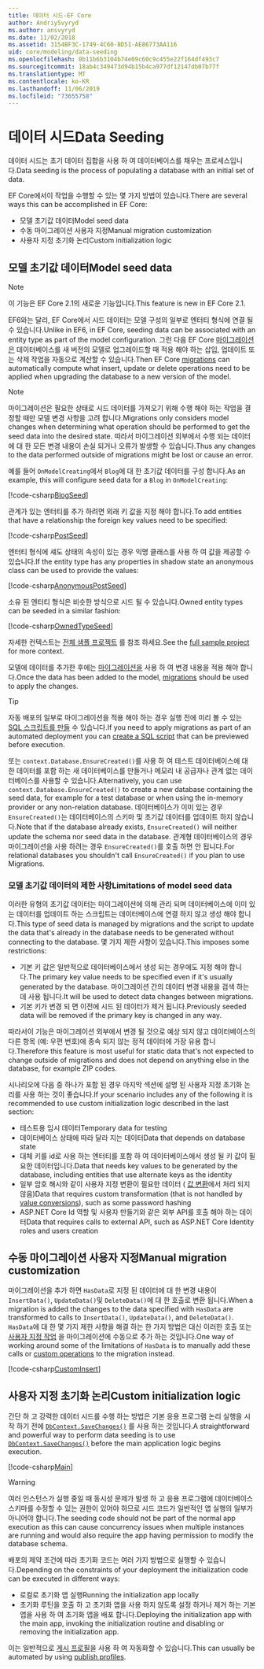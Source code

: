 ```yaml
---
title: 데이터 시드-EF Core
author: AndriySvyryd
ms.author: ansvyryd
ms.date: 11/02/2018
ms.assetid: 3154BF3C-1749-4C60-8D51-AE86773AA116
uid: core/modeling/data-seeding
ms.openlocfilehash: 0b11b6b3104b74e09c60c9c455e22f164df493c7
ms.sourcegitcommit: 18ab4c349473d94b15b4ca977df12147db07b77f
ms.translationtype: MT
ms.contentlocale: ko-KR
ms.lasthandoff: 11/06/2019
ms.locfileid: "73655758"
---
```

# <a name="data-seeding"></a><span data-ttu-id="ae563-102">데이터 시드</span><span class="sxs-lookup"><span data-stu-id="ae563-102">Data Seeding</span></span>

<span data-ttu-id="ae563-103">데이터 시드는 초기 데이터 집합을 사용 하 여 데이터베이스를 채우는 프로세스입니다.</span><span class="sxs-lookup"><span data-stu-id="ae563-103">Data seeding is the process of populating a database with an initial set of data.</span></span>

<span data-ttu-id="ae563-104">EF Core에서이 작업을 수행할 수 있는 몇 가지 방법이 있습니다.</span><span class="sxs-lookup"><span data-stu-id="ae563-104">There are several ways this can be accomplished in EF Core:</span></span>

* <span data-ttu-id="ae563-105">모델 초기값 데이터</span><span class="sxs-lookup"><span data-stu-id="ae563-105">Model seed data</span></span>
* <span data-ttu-id="ae563-106">수동 마이그레이션 사용자 지정</span><span class="sxs-lookup"><span data-stu-id="ae563-106">Manual migration customization</span></span>
* <span data-ttu-id="ae563-107">사용자 지정 초기화 논리</span><span class="sxs-lookup"><span data-stu-id="ae563-107">Custom initialization logic</span></span>

## <a name="model-seed-data"></a><span data-ttu-id="ae563-108">모델 초기값 데이터</span><span class="sxs-lookup"><span data-stu-id="ae563-108">Model seed data</span></span>

> [!NOTE]
> <span data-ttu-id="ae563-109">이 기능은 EF Core 2.1의 새로운 기능입니다.</span><span class="sxs-lookup"><span data-stu-id="ae563-109">This feature is new in EF Core 2.1.</span></span>

<span data-ttu-id="ae563-110">EF6와는 달리, EF Core에서 시드 데이터는 모델 구성의 일부로 엔터티 형식에 연결 될 수 있습니다.</span><span class="sxs-lookup"><span data-stu-id="ae563-110">Unlike in EF6, in EF Core, seeding data can be associated with an entity type as part of the model configuration.</span></span> <span data-ttu-id="ae563-111">그런 다음 EF Core [마이그레이션은](xref:core/managing-schemas/migrations/index) 데이터베이스를 새 버전의 모델로 업그레이드할 때 적용 해야 하는 삽입, 업데이트 또는 삭제 작업을 자동으로 계산할 수 있습니다.</span><span class="sxs-lookup"><span data-stu-id="ae563-111">Then EF Core [migrations](xref:core/managing-schemas/migrations/index) can automatically compute what insert, update or delete operations need to be applied when upgrading the database to a new version of the model.</span></span>

> [!NOTE]
> <span data-ttu-id="ae563-112">마이그레이션은 필요한 상태로 시드 데이터를 가져오기 위해 수행 해야 하는 작업을 결정할 때만 모델 변경 사항을 고려 합니다.</span><span class="sxs-lookup"><span data-stu-id="ae563-112">Migrations only considers model changes when determining what operation should be performed to get the seed data into the desired state.</span></span> <span data-ttu-id="ae563-113">따라서 마이그레이션 외부에서 수행 되는 데이터에 대 한 모든 변경 내용이 손실 되거나 오류가 발생할 수 있습니다.</span><span class="sxs-lookup"><span data-stu-id="ae563-113">Thus any changes to the data performed outside of migrations might be lost or cause an error.</span></span>

<span data-ttu-id="ae563-114">예를 들어 `OnModelCreating`에서 `Blog`에 대 한 초기값 데이터를 구성 합니다.</span><span class="sxs-lookup"><span data-stu-id="ae563-114">As an example, this will configure seed data for a `Blog` in `OnModelCreating`:</span></span>

[!code-csharp[BlogSeed](../../../samples/core/Modeling/DataSeeding/DataSeedingContext.cs?name=BlogSeed)]

<span data-ttu-id="ae563-115">관계가 있는 엔터티를 추가 하려면 외래 키 값을 지정 해야 합니다.</span><span class="sxs-lookup"><span data-stu-id="ae563-115">To add entities that have a relationship the foreign key values need to be specified:</span></span>

[!code-csharp[PostSeed](../../../samples/core/Modeling/DataSeeding/DataSeedingContext.cs?name=PostSeed)]

<span data-ttu-id="ae563-116">엔터티 형식에 섀도 상태의 속성이 있는 경우 익명 클래스를 사용 하 여 값을 제공할 수 있습니다.</span><span class="sxs-lookup"><span data-stu-id="ae563-116">If the entity type has any properties in shadow state an anonymous class can be used to provide the values:</span></span>

[!code-csharp[AnonymousPostSeed](../../../samples/core/Modeling/DataSeeding/DataSeedingContext.cs?name=AnonymousPostSeed)]

<span data-ttu-id="ae563-117">소유 된 엔터티 형식은 비슷한 방식으로 시드 될 수 있습니다.</span><span class="sxs-lookup"><span data-stu-id="ae563-117">Owned entity types can be seeded in a similar fashion:</span></span>

[!code-csharp[OwnedTypeSeed](../../../samples/core/Modeling/DataSeeding/DataSeedingContext.cs?name=OwnedTypeSeed)]

<span data-ttu-id="ae563-118">자세한 컨텍스트는 [전체 샘플 프로젝트](https://github.com/aspnet/EntityFramework.Docs/tree/master/samples/core/Modeling/DataSeeding) 를 참조 하세요.</span><span class="sxs-lookup"><span data-stu-id="ae563-118">See the [full sample project](https://github.com/aspnet/EntityFramework.Docs/tree/master/samples/core/Modeling/DataSeeding) for more context.</span></span>

<span data-ttu-id="ae563-119">모델에 데이터를 추가한 후에는 [마이그레이션을](xref:core/managing-schemas/migrations/index) 사용 하 여 변경 내용을 적용 해야 합니다.</span><span class="sxs-lookup"><span data-stu-id="ae563-119">Once the data has been added to the model, [migrations](xref:core/managing-schemas/migrations/index) should be used to apply the changes.</span></span>

> [!TIP]
> <span data-ttu-id="ae563-120">자동 배포의 일부로 마이그레이션을 적용 해야 하는 경우 실행 전에 미리 볼 수 있는 [SQL 스크립트를 만들](xref:core/managing-schemas/migrations/index#generate-sql-scripts) 수 있습니다.</span><span class="sxs-lookup"><span data-stu-id="ae563-120">If you need to apply migrations as part of an automated deployment you can [create a SQL script](xref:core/managing-schemas/migrations/index#generate-sql-scripts) that can be previewed before execution.</span></span>

<span data-ttu-id="ae563-121">또는 `context.Database.EnsureCreated()`를 사용 하 여 테스트 데이터베이스에 대 한 데이터를 포함 하는 새 데이터베이스를 만들거나 메모리 내 공급자나 관계 없는 데이터베이스를 사용할 수 있습니다.</span><span class="sxs-lookup"><span data-stu-id="ae563-121">Alternatively, you can use `context.Database.EnsureCreated()` to create a new database containing the seed data, for example for a test database or when using the in-memory provider or any non-relation database.</span></span> <span data-ttu-id="ae563-122">데이터베이스가 이미 있는 경우 `EnsureCreated()`는 데이터베이스의 스키마 및 초기값 데이터를 업데이트 하지 않습니다.</span><span class="sxs-lookup"><span data-stu-id="ae563-122">Note that if the database already exists, `EnsureCreated()` will neither update the schema nor seed data in the database.</span></span> <span data-ttu-id="ae563-123">관계형 데이터베이스의 경우 마이그레이션을 사용 하려는 경우 `EnsureCreated()`를 호출 하면 안 됩니다.</span><span class="sxs-lookup"><span data-stu-id="ae563-123">For relational databases you shouldn't call `EnsureCreated()` if you plan to use Migrations.</span></span>

### <a name="limitations-of-model-seed-data"></a><span data-ttu-id="ae563-124">모델 초기값 데이터의 제한 사항</span><span class="sxs-lookup"><span data-stu-id="ae563-124">Limitations of model seed data</span></span>

<span data-ttu-id="ae563-125">이러한 유형의 초기값 데이터는 마이그레이션에 의해 관리 되며 데이터베이스에 이미 있는 데이터를 업데이트 하는 스크립트는 데이터베이스에 연결 하지 않고 생성 해야 합니다.</span><span class="sxs-lookup"><span data-stu-id="ae563-125">This type of seed data is managed by migrations and the script to update the data that's already in the database needs to be generated without connecting to the database.</span></span> <span data-ttu-id="ae563-126">몇 가지 제한 사항이 있습니다.</span><span class="sxs-lookup"><span data-stu-id="ae563-126">This imposes some restrictions:</span></span>

* <span data-ttu-id="ae563-127">기본 키 값은 일반적으로 데이터베이스에서 생성 되는 경우에도 지정 해야 합니다.</span><span class="sxs-lookup"><span data-stu-id="ae563-127">The primary key value needs to be specified even if it's usually generated by the database.</span></span> <span data-ttu-id="ae563-128">마이그레이션 간의 데이터 변경 내용을 검색 하는 데 사용 됩니다.</span><span class="sxs-lookup"><span data-stu-id="ae563-128">It will be used to detect data changes between migrations.</span></span>
* <span data-ttu-id="ae563-129">기본 키가 변경 되 면 이전에 시드 된 데이터가 제거 됩니다.</span><span class="sxs-lookup"><span data-stu-id="ae563-129">Previously seeded data will be removed if the primary key is changed in any way.</span></span>

<span data-ttu-id="ae563-130">따라서이 기능은 마이그레이션 외부에서 변경 될 것으로 예상 되지 않고 데이터베이스의 다른 항목 (예: 우편 번호)에 종속 되지 않는 정적 데이터에 가장 유용 합니다.</span><span class="sxs-lookup"><span data-stu-id="ae563-130">Therefore this feature is most useful for static data that's not expected to change outside of migrations and does not depend on anything else in the database, for example ZIP codes.</span></span>

<span data-ttu-id="ae563-131">시나리오에 다음 중 하나가 포함 된 경우 마지막 섹션에 설명 된 사용자 지정 초기화 논리를 사용 하는 것이 좋습니다.</span><span class="sxs-lookup"><span data-stu-id="ae563-131">If your scenario includes any of the following it is recommended to use custom initialization logic described in the last section:</span></span>

* <span data-ttu-id="ae563-132">테스트용 임시 데이터</span><span class="sxs-lookup"><span data-stu-id="ae563-132">Temporary data for testing</span></span>
* <span data-ttu-id="ae563-133">데이터베이스 상태에 따라 달라 지는 데이터</span><span class="sxs-lookup"><span data-stu-id="ae563-133">Data that depends on database state</span></span>
* <span data-ttu-id="ae563-134">대체 키를 id로 사용 하는 엔터티를 포함 하 여 데이터베이스에서 생성 될 키 값이 필요한 데이터입니다.</span><span class="sxs-lookup"><span data-stu-id="ae563-134">Data that needs key values to be generated by the database, including entities that use alternate keys as the identity</span></span>
* <span data-ttu-id="ae563-135">일부 암호 해시와 같이 사용자 지정 변환이 필요한 데이터 ( [값 변환](xref:core/modeling/value-conversions)에서 처리 되지 않음)</span><span class="sxs-lookup"><span data-stu-id="ae563-135">Data that requires custom transformation (that is not handled by [value conversions](xref:core/modeling/value-conversions)), such as some password hashing</span></span>
* <span data-ttu-id="ae563-136">ASP.NET Core Id 역할 및 사용자 만들기와 같은 외부 API를 호출 해야 하는 데이터</span><span class="sxs-lookup"><span data-stu-id="ae563-136">Data that requires calls to external API, such as ASP.NET Core Identity roles and users creation</span></span>

## <a name="manual-migration-customization"></a><span data-ttu-id="ae563-137">수동 마이그레이션 사용자 지정</span><span class="sxs-lookup"><span data-stu-id="ae563-137">Manual migration customization</span></span>

<span data-ttu-id="ae563-138">마이그레이션을 추가 하면 `HasData`로 지정 된 데이터에 대 한 변경 내용이 `InsertData()`, `UpdateData()`및 `DeleteData()`에 대 한 호출로 변환 됩니다.</span><span class="sxs-lookup"><span data-stu-id="ae563-138">When a migration is added the changes to the data specified with `HasData` are transformed to calls to `InsertData()`, `UpdateData()`, and `DeleteData()`.</span></span> <span data-ttu-id="ae563-139">`HasData`에 대 한 몇 가지 제한 사항을 해결 하는 한 가지 방법은 대신 이러한 호출 또는 [사용자 지정 작업](xref:core/managing-schemas/migrations/operations) 을 마이그레이션에 수동으로 추가 하는 것입니다.</span><span class="sxs-lookup"><span data-stu-id="ae563-139">One way of working around some of the limitations of `HasData` is to manually add these calls or [custom operations](xref:core/managing-schemas/migrations/operations) to the migration instead.</span></span>

[!code-csharp[CustomInsert](../../../samples/core/Modeling/DataSeeding/Migrations/20181102235626_Initial.cs?name=CustomInsert)]

## <a name="custom-initialization-logic"></a><span data-ttu-id="ae563-140">사용자 지정 초기화 논리</span><span class="sxs-lookup"><span data-stu-id="ae563-140">Custom initialization logic</span></span>

<span data-ttu-id="ae563-141">간단 하 고 강력한 데이터 시드를 수행 하는 방법은 기본 응용 프로그램 논리 실행을 시작 하기 전에 [`DbContext.SaveChanges()`](xref:core/saving/index) 를 사용 하는 것입니다.</span><span class="sxs-lookup"><span data-stu-id="ae563-141">A straightforward and powerful way to perform data seeding is to use [`DbContext.SaveChanges()`](xref:core/saving/index) before the main application logic begins execution.</span></span>

[!code-csharp[Main](../../../samples/core/Modeling/DataSeeding/Program.cs?name=CustomSeeding)]

> [!WARNING]
> <span data-ttu-id="ae563-142">여러 인스턴스가 실행 중일 때 동시성 문제가 발생 하 고 응용 프로그램에 데이터베이스 스키마를 수정할 수 있는 권한이 있어야 하므로 시드 코드가 일반적인 앱 실행의 일부가 아니어야 합니다.</span><span class="sxs-lookup"><span data-stu-id="ae563-142">The seeding code should not be part of the normal app execution as this can cause concurrency issues when multiple instances are running and would also require the app having permission to modify the database schema.</span></span>

<span data-ttu-id="ae563-143">배포의 제약 조건에 따라 초기화 코드는 여러 가지 방법으로 실행할 수 있습니다.</span><span class="sxs-lookup"><span data-stu-id="ae563-143">Depending on the constraints of your deployment the initialization code can be executed in different ways:</span></span>

* <span data-ttu-id="ae563-144">로컬로 초기화 앱 실행</span><span class="sxs-lookup"><span data-stu-id="ae563-144">Running the initialization app locally</span></span>
* <span data-ttu-id="ae563-145">초기화 루틴을 호출 하 고 초기화 앱을 사용 하지 않도록 설정 하거나 제거 하는 기본 앱을 사용 하 여 초기화 앱을 배포 합니다.</span><span class="sxs-lookup"><span data-stu-id="ae563-145">Deploying the initialization app with the main app, invoking the initialization routine and disabling or removing the initialization app.</span></span>

<span data-ttu-id="ae563-146">이는 일반적으로 [게시 프로필](/aspnet/core/host-and-deploy/visual-studio-publish-profiles)을 사용 하 여 자동화할 수 있습니다.</span><span class="sxs-lookup"><span data-stu-id="ae563-146">This can usually be automated by using [publish profiles](/aspnet/core/host-and-deploy/visual-studio-publish-profiles).</span></span>

